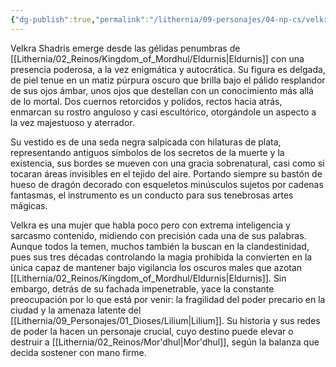 ```yaml
---
{"dg-publish":true,"permalink":"/lithernia/09-personajes/04-np-cs/velkra-shadris/","title":"Velkra Shadris","tags":["lithernia","personaje"]}
---
```


Velkra Shadris emerge desde las gélidas penumbras de [[Lithernia/02_Reinos/Kingdom_of_Mordhul/Eldurnis\|Eldurnis]] con una presencia poderosa, a la vez enigmática y autocrática. Su figura es delgada, de piel tenue en un matiz púrpura oscuro que brilla bajo el pálido resplandor de sus ojos ámbar, unos ojos que destellan con un conocimiento más allá de lo mortal. Dos cuernos retorcidos y polidos, rectos hacia atrás, enmarcan su rostro anguloso y casi escultórico, otorgándole un aspecto a la vez majestuoso y aterrador.

Su vestido es de una seda negra salpicada con hilaturas de plata, representando antiguos símbolos de los secretos de la muerte y la existencia, sus bordes se mueven con una gracia sobrenatural, casi como si tocaran áreas invisibles en el tejido del aire. Portando siempre su bastón de hueso de dragón decorado con esqueletos minúsculos sujetos por cadenas fantasmas, el instrumento es un conducto para sus tenebrosas artes mágicas.

Velkra es una mujer que habla poco pero con extrema inteligencia y sarcasmo contenido, midiendo con precisión cada una de sus palabras. Aunque todos la temen, muchos también la buscan en la clandestinidad, pues sus tres décadas controlando la magia prohibida la convierten en la única capaz de mantener bajo vigilancia los oscuros males que azotan [[Lithernia/02_Reinos/Kingdom_of_Mordhul/Eldurnis\|Eldurnis]]. Sin embargo, detrás de su fachada impenetrable, yace la constante preocupación por lo que está por venir: la fragilidad del poder precario en la ciudad y la amenaza latente del [[Lithernia/09_Personajes/01_Dioses/Lilium\|Lilium]]. Su historia y sus redes de poder la hacen un personaje crucial, cuyo destino puede elevar o destruir a [[Lithernia/02_Reinos/Mor'dhul\|Mor'dhul]], según la balanza que decida sostener con mano firme.